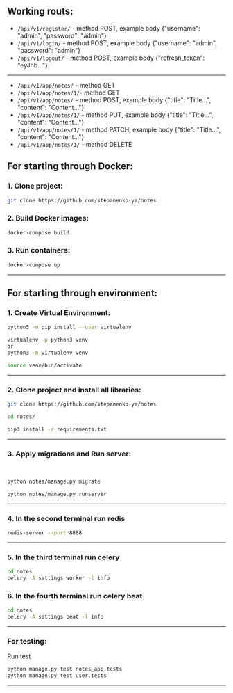 ## Working routs:
- `/api/v1/register/` - method POST, example body {"username": "admin", "password": "admin"}
- `/api/v1/login/` - method POST, example body {"username": "admin", "password": "admin"}
- `/api/v1/logout/` - method POST, example body {"refresh_token": "eyJhb..."}
***
- `/api/v1/app/notes/` - method GET
- `/api/v1/app/notes/1/`- method GET
- `/api/v1/app/notes/` - method POST, example body {"title": "Title...", "content": "Content..."}
- `/api/v1/app/notes/1/` - method PUT, example body {"title": "Title...", "content": "Content..."}
- `/api/v1/app/notes/1/` - method PATCH, example body {"title": "Title...", "content": "Content..."}
- `/api/v1/app/notes/1/` - method DELETE

## For starting through Docker:

### 1. Clone project:

```bash
git clone https://github.com/stepanenko-ya/notes
```

### 2. Build Docker images:

```bash
docker-compose build
```

### 3. Run containers:

```bash
docker-compose up
```
***

## For starting through environment:

### 1. Create Virtual Environment:

```bash
python3 -m pip install --user virtualenv
```

```bash
virtualenv -p python3 venv
or
python3 -m virtualenv venv
```

```bash
source venv/bin/activate
```

***

### 2. Clone project and install all libraries:

```bash
git clone https://github.com/stepanenko-ya/notes
```

```bash
cd notes/
```

```bash
pip3 install -r requirements.txt
```

***


### 3. Apply migrations and Run server:

<br>

```bash
python notes/manage.py migrate
```

```bash
python notes/manage.py runserver
```

***
### 4. In the second terminal run redis

```bash
redis-server --port 8888
```

***
### 5. In the third terminal run celery

```bash
cd notes
celery -A settings worker -l info
```

### 6. In the fourth terminal run celery beat

```bash
cd notes
celery -A settings beat -l info
```
***

### For testing:
Run test
```bash
python manage.py test notes_app.tests
python manage.py test user.tests
```
***
